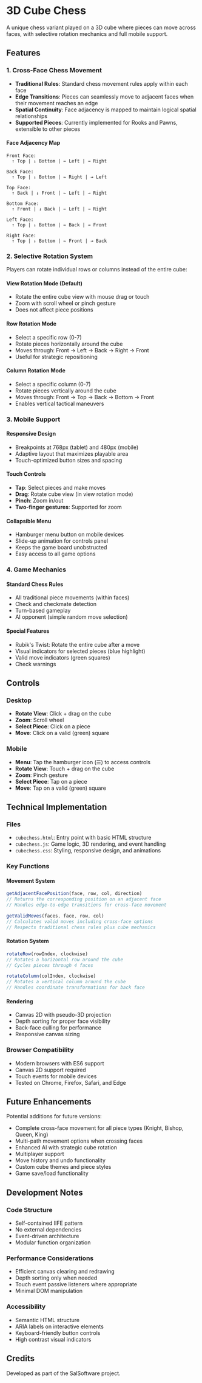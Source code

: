 # 3D Cube Chess

A unique chess variant played on a 3D cube where pieces can move across faces, with selective rotation mechanics and full mobile support.

## Features

### 1. Cross-Face Chess Movement
- **Traditional Rules**: Standard chess movement rules apply within each face
- **Edge Transitions**: Pieces can seamlessly move to adjacent faces when their movement reaches an edge
- **Spatial Continuity**: Face adjacency is mapped to maintain logical spatial relationships
- **Supported Pieces**: Currently implemented for Rooks and Pawns, extensible to other pieces

#### Face Adjacency Map
```
Front Face:
  ↑ Top | ↓ Bottom | ← Left | → Right

Back Face:
  ↑ Top | ↓ Bottom | ← Right | → Left

Top Face:
  ↑ Back | ↓ Front | ← Left | → Right

Bottom Face:
  ↑ Front | ↓ Back | ← Left | → Right

Left Face:
  ↑ Top | ↓ Bottom | ← Back | → Front

Right Face:
  ↑ Top | ↓ Bottom | ← Front | → Back
```

### 2. Selective Rotation System
Players can rotate individual rows or columns instead of the entire cube:

#### View Rotation Mode (Default)
- Rotate the entire cube view with mouse drag or touch
- Zoom with scroll wheel or pinch gesture
- Does not affect piece positions

#### Row Rotation Mode
- Select a specific row (0-7)
- Rotate pieces horizontally around the cube
- Moves through: Front → Left → Back → Right → Front
- Useful for strategic repositioning

#### Column Rotation Mode
- Select a specific column (0-7)
- Rotate pieces vertically around the cube
- Moves through: Front → Top → Back → Bottom → Front
- Enables vertical tactical maneuvers

### 3. Mobile Support

#### Responsive Design
- Breakpoints at 768px (tablet) and 480px (mobile)
- Adaptive layout that maximizes playable area
- Touch-optimized button sizes and spacing

#### Touch Controls
- **Tap**: Select pieces and make moves
- **Drag**: Rotate cube view (in view rotation mode)
- **Pinch**: Zoom in/out
- **Two-finger gestures**: Supported for zoom

#### Collapsible Menu
- Hamburger menu button on mobile devices
- Slide-up animation for controls panel
- Keeps the game board unobstructed
- Easy access to all game options

### 4. Game Mechanics

#### Standard Chess Rules
- All traditional piece movements (within faces)
- Check and checkmate detection
- Turn-based gameplay
- AI opponent (simple random move selection)

#### Special Features
- Rubik's Twist: Rotate the entire cube after a move
- Visual indicators for selected pieces (blue highlight)
- Valid move indicators (green squares)
- Check warnings

## Controls

### Desktop
- **Rotate View**: Click + drag on the cube
- **Zoom**: Scroll wheel
- **Select Piece**: Click on a piece
- **Move**: Click on a valid (green) square

### Mobile
- **Menu**: Tap the hamburger icon (☰) to access controls
- **Rotate View**: Touch + drag on the cube
- **Zoom**: Pinch gesture
- **Select Piece**: Tap on a piece
- **Move**: Tap on a valid (green) square

## Technical Implementation

### Files
- `cubechess.html`: Entry point with basic HTML structure
- `cubechess.js`: Game logic, 3D rendering, and event handling
- `cubechess.css`: Styling, responsive design, and animations

### Key Functions

#### Movement System
```javascript
getAdjacentFacePosition(face, row, col, direction)
// Returns the corresponding position on an adjacent face
// Handles edge-to-edge transitions for cross-face movement

getValidMoves(faces, face, row, col)
// Calculates valid moves including cross-face options
// Respects traditional chess rules plus cube mechanics
```

#### Rotation System
```javascript
rotateRow(rowIndex, clockwise)
// Rotates a horizontal row around the cube
// Cycles pieces through 4 faces

rotateColumn(colIndex, clockwise)
// Rotates a vertical column around the cube
// Handles coordinate transformations for back face
```

#### Rendering
- Canvas 2D with pseudo-3D projection
- Depth sorting for proper face visibility
- Back-face culling for performance
- Responsive canvas sizing

### Browser Compatibility
- Modern browsers with ES6 support
- Canvas 2D support required
- Touch events for mobile devices
- Tested on Chrome, Firefox, Safari, and Edge

## Future Enhancements

Potential additions for future versions:
- Complete cross-face movement for all piece types (Knight, Bishop, Queen, King)
- Multi-path movement options when crossing faces
- Enhanced AI with strategic cube rotation
- Multiplayer support
- Move history and undo functionality
- Custom cube themes and piece styles
- Game save/load functionality

## Development Notes

### Code Structure
- Self-contained IIFE pattern
- No external dependencies
- Event-driven architecture
- Modular function organization

### Performance Considerations
- Efficient canvas clearing and redrawing
- Depth sorting only when needed
- Touch event passive listeners where appropriate
- Minimal DOM manipulation

### Accessibility
- Semantic HTML structure
- ARIA labels on interactive elements
- Keyboard-friendly button controls
- High contrast visual indicators

## Credits

Developed as part of the SalSoftware project.
